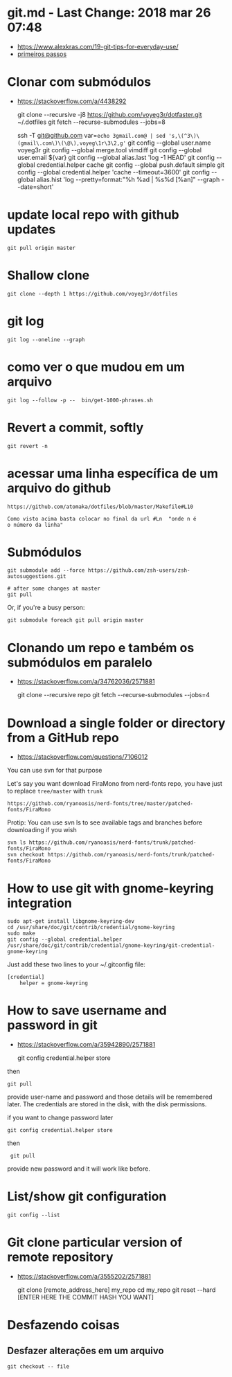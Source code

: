 # git.md - Last Change: 2018 mar 26 07:48
+ https://www.alexkras.com/19-git-tips-for-everyday-use/
+ [primeiros passos](https://git-scm.com/book/pt-br/v1/Primeiros-passos-Uma-Breve-Hist%C3%B3ria-do-Git)


# Clonar com submódulos
+ https://stackoverflow.com/a/4438292

    git clone --recursive -j8 https://github.com/voyeg3r/dotfaster.git ~/.dotfiles
    git fetch --recurse-submodules --jobs=8

    ssh -T git@github.com
    var=`echo 3gmail.com@ | sed 's,\(^3\)\(gmail\.com\)\(\@\),voyeg\1r\3\2,g'`
    git config --global user.name voyeg3r
    git config --global merge.tool vimdiff
    git config --global user.email ${var}
    git config --global alias.last 'log -1 HEAD'
    git config --global credential.helper cache
    git config --global push.default simple
    git config --global credential.helper 'cache --timeout=3600'
    git config --global alias.hist 'log --pretty=format:"%h %ad | %s%d [%an]" --graph --date=short'

# update local repo with github updates

    git pull origin master

# Shallow clone

    git clone --depth 1 https://github.com/voyeg3r/dotfiles

# git log

    git log --oneline --graph

# como ver o que mudou em um arquivo

    git log --follow -p --  bin/get-1000-phrases.sh


# Revert a commit, softly

    git revert -n

# acessar uma linha específica de um arquivo do github

    https://github.com/atomaka/dotfiles/blob/master/Makefile#L10

    Como visto acima basta colocar no final da url #Ln  "onde n é
    o número da linha"

# Submódulos

    git submodule add --force https://github.com/zsh-users/zsh-autosuggestions.git

    # after some changes at master
    git pull


Or, if you're a busy person:

    git submodule foreach git pull origin master

# Clonando um repo e também os submódulos em paralelo
+ https://stackoverflow.com/a/34762036/2571881

    git clone --recursive repo
    git fetch --recurse-submodules --jobs=4

# Download a single folder or directory from a GitHub repo
+ https://stackoverflow.com/questions/7106012

You can use svn for that purpose

Let's say you want download FiraMono from nerd-fonts repo, you have just
to replace `tree/master` with `trunk`

    https://github.com/ryanoasis/nerd-fonts/tree/master/patched-fonts/FiraMono

Protip: You can use svn ls to see available tags and branches before
downloading if you wish

    svn ls https://github.com/ryanoasis/nerd-fonts/trunk/patched-fonts/FiraMono
    svn checkout https://github.com/ryanoasis/nerd-fonts/trunk/patched-fonts/FiraMono


# How to use git with gnome-keyring integration

    sudo apt-get install libgnome-keyring-dev
    cd /usr/share/doc/git/contrib/credential/gnome-keyring
    sudo make
    git config --global credential.helper /usr/share/doc/git/contrib/credential/gnome-keyring/git-credential-gnome-keyring

Just add these two lines to your ~/.gitconfig file:

    [credential]
        helper = gnome-keyring

# How to save username and password in git
+ https://stackoverflow.com/a/35942890/2571881

    git config credential.helper store

then

    git pull

provide user-name and password and those details will be remembered later. The
credentials are stored in the disk, with the disk permissions.

if you want to change password later

    git config credential.helper store

then

     git pull

provide new password and it will work like before.

# List/show git configuration

    git config --list
# Git clone particular version of remote repository
+ https://stackoverflow.com/a/3555202/2571881

    git clone [remote_address_here] my_repo
    cd my_repo
    git reset --hard [ENTER HERE THE COMMIT HASH YOU WANT]

# Desfazendo coisas
## Desfazer alterações em um arquivo

    git checkout -- file

